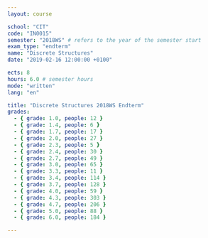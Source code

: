 ```yaml
---
layout: course

school: "CIT"
code: "IN0015"
semester: "2018WS" # refers to the year of the semester start
exam_type: "endterm"
name: "Discrete Structures"
date: "2019-02-16 12:00:00 +0100"

ects: 8
hours: 6.0 # semester hours
mode: "written"
lang: "en"

title: "Discrete Structures 2018WS Endterm"
grades:
  - { grade: 1.0, people: 12 }
  - { grade: 1.4, people: 6 }
  - { grade: 1.7, people: 17 }
  - { grade: 2.0, people: 27 }
  - { grade: 2.3, people: 5 }
  - { grade: 2.4, people: 30 }
  - { grade: 2.7, people: 49 }
  - { grade: 3.0, people: 65 }
  - { grade: 3.3, people: 11 }
  - { grade: 3.4, people: 114 }
  - { grade: 3.7, people: 128 }
  - { grade: 4.0, people: 59 }
  - { grade: 4.3, people: 303 }
  - { grade: 4.7, people: 206 }
  - { grade: 5.0, people: 88 }
  - { grade: 6.0, people: 184 }

---
```



